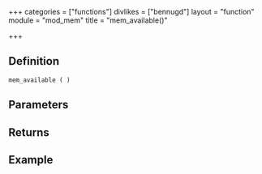 +++
categories = ["functions"]
divlikes = ["bennugd"]
layout = "function"
module = "mod_mem"
title = "mem_available()"

+++

## Definition

    mem_available ( )

## Parameters

## Returns

## Example

